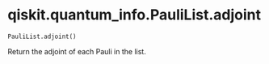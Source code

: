 # qiskit.quantum\_info.PauliList.adjoint

`PauliList.adjoint()`

Return the adjoint of each Pauli in the list.
